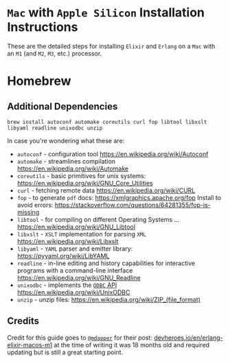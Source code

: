 # `Mac` with `Apple Silicon` Installation Instructions

These are the detailed steps for installing
`Elixir` and `Erlang` on a `Mac` 
with an `M1` (and `M2`, `M3`, etc.) processor.

# Homebrew

## Additional Dependencies

```
brew install autoconf automake coreutils curl fop libtool libxslt libyaml readline unixodbc unzip
```

In case you're wondering what these are:

+ `autoconf` - configuration tool
  https://en.wikipedia.org/wiki/Autoconf
+ `automake` - streamlines compilation
  https://en.wikipedia.org/wiki/Automake
+ `coreutils` - basic primitives for unix systems:
  https://en.wikipedia.org/wiki/GNU_Core_Utilities
+ `curl` - fetching remote data
  https://en.wikipedia.org/wiki/CURL
+ `fop` - to generate `pdf` docs: https://xmlgraphics.apache.org/fop 
  Install to avoid errors:
  https://stackoverflow.com/questions/64281355/fop-is-missing
+ `libtool` - for compiling on different Operating Systems ...
  https://en.wikipedia.org/wiki/GNU_Libtool
+ `libxslt` - `XSLT` implementation for parsing `XML`
  https://en.wikipedia.org/wiki/Libxslt
+ `libyaml` - `YAML` parser and emitter library: 
  https://pyyaml.org/wiki/LibYAML
+ `readline` - in-line editing and history capabilities for interactive programs with a command-line interface
  https://en.wikipedia.org/wiki/GNU_Readline
+ `unixodbc` - implements the [`ODBC` API](https://en.wikipedia.org/wiki/Open_Database_Connectivity)
  https://en.wikipedia.org/wiki/UnixODBC
+ `unzip` - unzip files: 
  https://en.wikipedia.org/wiki/ZIP_(file_format)


## Credits

Credit for this guide goes to 
[`@mdapper`](https://github.com/mdapper)
for their post:
[devheroes.io/en/erlang-elixir-macos-m1](https://devheroes.io/en/erlang-elixir-macos-m1/)
at the time of writing 
it was 18 months old
and required updating
but is still a great starting point.
